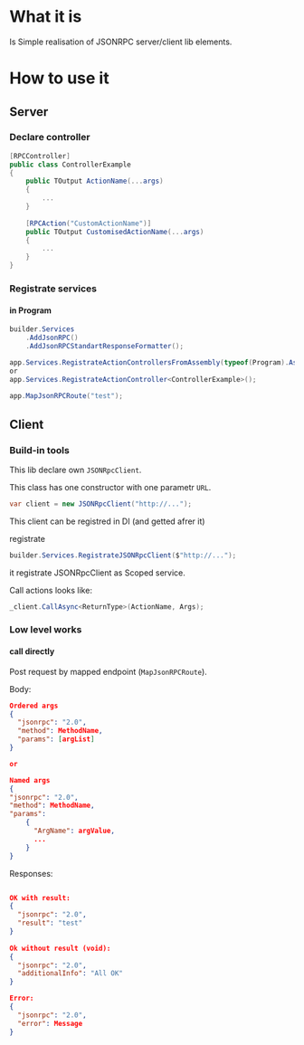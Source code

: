 # What it is

Is Simple realisation of JSONRPC server/client lib elements.


# How to use it

## Server

### Declare controller

```c#
[RPCController]
public class ControllerExample
{
    public TOutput ActionName(...args)
    {
        ...
    }
    
    [RPCAction("CustomActionName")]
    public TOutput CustomisedActionName(...args)
    {
        ...
    }
}
```

### Registrate services

#### in Program

```c#
builder.Services
    .AddJsonRPC()
    .AddJsonRPCStandartResponseFormatter();
```

```c#
app.Services.RegistrateActionControllersFromAssembly(typeof(Program).Assembly);
or
app.Services.RegistrateActionController<ControllerExample>();
    
app.MapJsonRPCRoute("test");

```

## Client

### Build-in tools

This lib declare own `JSONRpcClient`.

This class has one constructor with one parametr `URL`.

```c#
var client = new JSONRpcClient("http://...");
```

This client can be registred in DI (and getted afrer it)

registrate
```c#
builder.Services.RegistrateJSONRpcClient($"http://...");
```

it registrate JSONRpcClient as Scoped service.

Call actions looks like:
```c#
_client.CallAsync<ReturnType>(ActionName, Args);
```

### Low level works

#### call directly

Post request by mapped endpoint (`MapJsonRPCRoute`).

Body:
```json
Ordered args
{
  "jsonrpc": "2.0",
  "method": MethodName,
  "params": [argList]
}

or

Named args
{
"jsonrpc": "2.0",
"method": MethodName,
"params":
    {
      "ArgName": argValue,
      ...
    }
}
```


Responses:

```json

OK with result:
{
  "jsonrpc": "2.0",
  "result": "test"
}
        
Ok without result (void):
{
  "jsonrpc": "2.0",
  "additionalInfo": "All OK"
}

Error:
{
  "jsonrpc": "2.0",
  "error": Message
}
```
